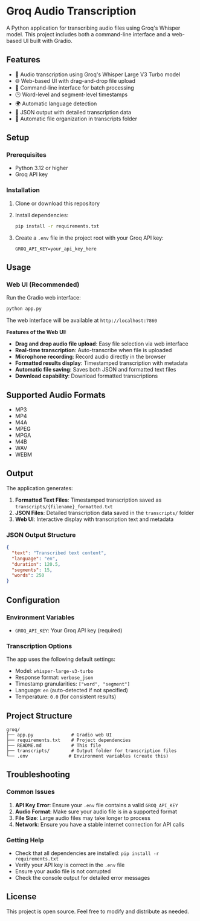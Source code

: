 # Groq Audio Transcription

A Python application for transcribing audio files using Groq's Whisper model. This project includes both a command-line interface and a web-based UI built with Gradio.

## Features

- 🎵 Audio transcription using Groq's Whisper Large V3 Turbo model
- 🌐 Web-based UI with drag-and-drop file upload
- 📝 Command-line interface for batch processing
- 🕒 Word-level and segment-level timestamps
- 🌍 Automatic language detection
- 💾 JSON output with detailed transcription data
- 📁 Automatic file organization in transcripts folder

## Setup

### Prerequisites

- Python 3.12 or higher
- Groq API key

### Installation

1. Clone or download this repository
2. Install dependencies:
   ```bash
   pip install -r requirements.txt
   ```

3. Create a `.env` file in the project root with your Groq API key:
   ```
   GROQ_API_KEY=your_api_key_here
   ```

## Usage

### Web UI (Recommended)

Run the Gradio web interface:

```bash
python app.py
```

The web interface will be available at `http://localhost:7860`

**Features of the Web UI:**
- **Drag and drop audio file upload**: Easy file selection via web interface
- **Real-time transcription**: Auto-transcribe when file is uploaded
- **Microphone recording**: Record audio directly in the browser
- **Formatted results display**: Timestamped transcription with metadata
- **Automatic file saving**: Saves both JSON and formatted text files
- **Download capability**: Download formatted transcriptions

## Supported Audio Formats

- MP3
- MP4
- M4A
- MPEG
- MPGA
- M4B
- WAV
- WEBM

## Output

The application generates:

1. **Formatted Text Files**: Timestamped transcription saved as `transcripts/{filename}_formatted.txt`
2. **JSON Files**: Detailed transcription data saved in the `transcripts/` folder
3. **Web UI**: Interactive display with transcription text and metadata

### JSON Output Structure

```json
{
  "text": "Transcribed text content",
  "language": "en",
  "duration": 120.5,
  "segments": 15,
  "words": 250
}
```

## Configuration

### Environment Variables

- `GROQ_API_KEY`: Your Groq API key (required)

### Transcription Options

The app uses the following default settings:
- Model: `whisper-large-v3-turbo`
- Response format: `verbose_json`
- Timestamp granularities: `["word", "segment"]`
- Language: `en` (auto-detected if not specified)
- Temperature: `0.0` (for consistent results)

## Project Structure

```
groq/
├── app.py              # Gradio web UI
├── requirements.txt    # Project dependencies
├── README.md           # This file
├── transcripts/        # Output folder for transcription files
└── .env               # Environment variables (create this)
```

## Troubleshooting

### Common Issues

1. **API Key Error**: Ensure your `.env` file contains a valid `GROQ_API_KEY`
2. **Audio Format**: Make sure your audio file is in a supported format
3. **File Size**: Large audio files may take longer to process
4. **Network**: Ensure you have a stable internet connection for API calls

### Getting Help

- Check that all dependencies are installed: `pip install -r requirements.txt`
- Verify your API key is correct in the `.env` file
- Ensure your audio file is not corrupted
- Check the console output for detailed error messages

## License

This project is open source. Feel free to modify and distribute as needed.
